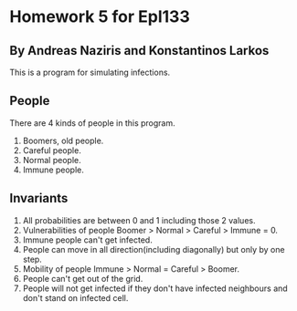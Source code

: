 # Homework 5 for Epl133
## By Andreas Naziris and Konstantinos Larkos

This is a program for simulating infections.

## People
There are 4 kinds of people in this program.
1. Boomers, old people.
2. Careful people.
3. Normal people.
4. Immune people.


## Invariants
1. All probabilities are between 0 and 1 including those 2 values.
2. Vulnerabilities of people Boomer > Normal > Careful > Immune = 0.
3. Immune people can't get infected.
4. People can move in all direction(including diagonally) but only by one step.
5. Mobility of people Immune > Normal = Careful > Boomer.
6. People can't get out of the grid.
7. People will not get infected if they don't have infected neighbours and don't stand on infected cell.